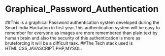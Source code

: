 # Graphical_Password_Authentication

##This is a graphical Password authentication system developed during the Smart India Hackation in first year.This authentication system will be easy to remember for everyone as images are more remembered than plain text by human brain and also the security of this authentication is more as bruteforcing it will be a difficult task.
##The Tech stack used is HTML,CSS,JAVASCRIPT,PHP,MYSQL.
